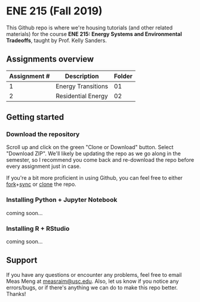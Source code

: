 # ENE 215 (Fall 2019)
This Github repo is where we're housing tutorials (and other related materials) for the course **ENE 215: Energy Systems and Environmental Tradeoffs**, taught by Prof. Kelly Sanders.

## Assignments overview

| Assignment #       | Description        | Folder   |
| ------------------ | ------------------ | -------- |
| 1                  | Energy Transitions | 01       |
| 2                  | Residential Energy | 02       |

## Getting started

### Download the repository

Scroll up and click on the green "Clone or Download" button. Select "Download ZIP". We'll likely be updating the repo as we go along in the semester, so I recommend you come back and re-download the repo before every assignment just in case.

If you're a bit more proficient in using Github, you can feel free to either [fork](https://help.github.com/en/articles/fork-a-repo)+[sync](https://help.github.com/en/articles/syncing-a-fork) or [clone](https://help.github.com/en/articles/cloning-a-repository) the repo. 

### Installing Python + Jupyter Notebook

coming soon...

### Installing R + RStudio

coming soon...

## Support

If you have any questions or encounter any problems, feel free to email Meas Meng at <a href="mailto:measraim@usc.edu">measraim@usc.edu</a>. Also, let us know if you notice any errors/bugs, or if there's anything we can do to make this repo better. Thanks! 
